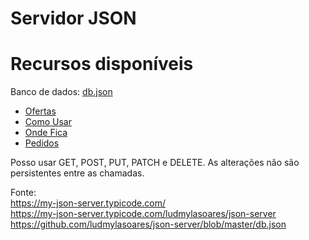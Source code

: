 # Servidor JSON

# Recursos disponíveis

Banco de dados: <a href="https://my-json-server.typicode.com/ludmylasoares/json-server/db">db.json</a>
- <a href="https://my-json-server.typicode.com/ludmylasoares/json-server/ofertas">Ofertas</a>
- <a href="https://my-json-server.typicode.com/ludmylasoares/json-server/como-usar">Como Usar</a>
- <a href="https://my-json-server.typicode.com/ludmylasoares/json-server/onde-fica">Onde Fica</a>
- <a href="https://my-json-server.typicode.com/ludmylasoares/json-server/pedidos">Pedidos</a>

Posso usar GET, POST, PUT, PATCH e DELETE. As alterações não são persistentes entre as chamadas.

Fonte: </br>
https://my-json-server.typicode.com/ </br>
https://my-json-server.typicode.com/ludmylasoares/json-server </br>
https://github.com/ludmylasoares/json-server/blob/master/db.json


